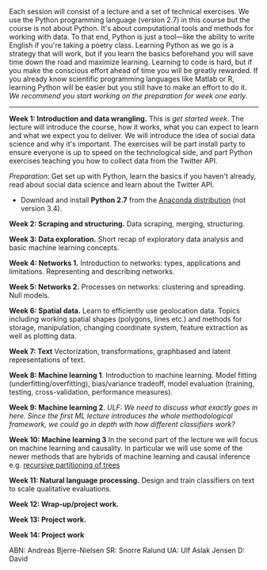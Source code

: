 Each session will consist of a lecture and a set of technical exercises. We use the Python programming language (version 2.7) in this course but the course is not about Python. It's about computational tools and methods for working with data. To that end, Python is just a tool—like the ability to write English if you're taking a poetry class. Learning Python as we go is a strategy that will work, but if you learn the basics beforehand you will save time down the road and maximize learning. Learning to code is hard, but if you make the conscious effort ahead of time you will be greatly rewarded. If you already know scientific programming languages like Matlab or R, learning Python will be easier but you still have to make an effort to do it. *We recommend you start working on the preparation for week one early.*

***

**Week 1: Introduction and data wrangling.** This is *get started week*. The lecture will introduce the course, how it works, what you can expect to learn and what we expect you to deliver. We will introduce the idea of social data science and why it's important. The exercises will be part install party to ensure everyone is up to speed on the technological side, and part Python exercises teaching you how to collect data from the Twitter API.

*Preparation:* Get set up with Python, learn the basics if you haven't already, read about social data science and learn about the Twitter API.

* Download and install **Python 2.7** from the [Anaconda distribution](https://www.anaconda.com/download/#macos) (not version 3.4).

**Week 2: Scraping and structuring.** Data scraping, merging, structuring.

**Week 3: Data exploration.** Short recap of exploratory data analysis and basic machine learning concepts.

**Week 4: Networks 1.** Introduction to networks: types, applications and limitations. Representing and describing networks.

**Week 5: Networks 2.** Processes on networks: clustering and spreading. Null models.

**Week 6: Spatial data.** Learn to efficiently use geolocation data. Topics including working spatial shapes (polygons, lines etc.) and methods for storage, manipulation, changing coordinate system, feature extraction as well as plotting data.

**Week 7: Text** Vectorization, transformations, graphbased and latent representations of text. 

**Week 8: Machine learning 1**. Introduction to machine learning. Model fitting (underfitting/overfitting), bias/variance tradeoff, model evaluation (training, testing, cross-validation, performance measures).

**Week 9: Machine learning 2**. *ULF: We need to discuss what exactly goes in here. Since the first ML lecture introduces the whole methodological framework, we could go in depth with how different classifiers work?*

**Week 10: Machine learning 3** In the second part of the lecture we will focus on machine learning and causality. In particular we will use some of the newer methods that are hybrids of machine learning and causal inference e.g. [recursive partitioning of trees](http://www.pnas.org/content/113/27/7353.full)

**Week 11: Natural language processing.** Design and train classifiers on text to scale qualitative evaluations. 

**Week 12: Wrap-up/project work.**

**Week 13: Project work.**

**Week 14: Project work**

ABN: Andreas Bjerre-Nielsen
SR: Snorre Ralund
UA: Ulf Aslak Jensen
D: David